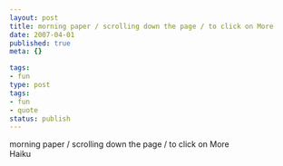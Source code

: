 ```yaml
---
layout: post
title: morning paper / scrolling down the page / to click on More
date: 2007-04-01
published: true
meta: {}

tags:
- fun
type: post
tags:
- fun
- quote
status: publish
---
```

morning paper / scrolling down the page / to click on More<br />Haiku
